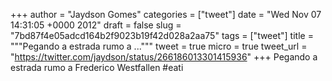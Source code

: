 
+++
author = "Jaydson Gomes"
categories = ["tweet"]
date = "Wed Nov 07 14:31:05 +0000 2012"
draft = false
slug = "7bd87f4e05adcd164b2f9023b19f42d028a2aa75"
tags = ["tweet"]
title = """Pegando a estrada rumo a ..."""
tweet = true
micro = true
tweet_url = "https://twitter.com/jaydson/status/266186013301415936"
+++
Pegando a estrada rumo a Frederico Westfallen #eati
